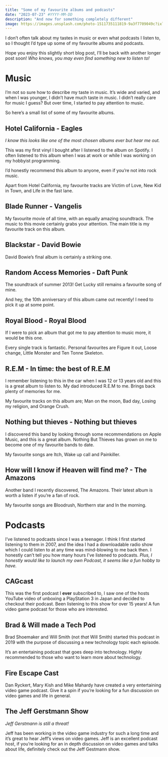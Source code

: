 ```yaml
---
title: "Some of my favourite albums and podcasts"
date: "2023-07-23" #YYYY-MM-DD
description: "And now for something completely different"
image: https://images.unsplash.com/photo-1511735111819-9a3f7709049c?ixlib=rb-4.0.3&q=85&fm=jpg&crop=entropy&cs=srgb&w=7200
---
```


I don’t often talk about my tastes in music or even what podcasts I listen to, so I thought I’d type up some of my favourite albums and podcasts.

Hope you enjoy this slightly short blog post, I’ll be back with another longer post soon! *Who knows, you may even find something new to listen to!*

# Music

I’m not so sure how to describe my taste in music. It’s wide and varied, and when I was younger, I didn’t have much taste in music. I didn’t really care for music I guess? But over time, I started to pay attention to music.

So here’s a small list of some of my favourite albums.

## Hotel California - Eagles

*I know this looks like one of the most chosen albums ever but hear me out.*

This was my first vinyl I bought after I listened to the album on Spotify. I often listened to this album when I was at work or while I was working on my hobbyist programming.

I’d honestly recommend this album to anyone, even if you’re not into rock music.

Apart from Hotel California, my favourite tracks are Victim of Love, New Kid in Town, and Life in the fast lane.

## Blade Runner - Vangelis

My favourite movie of all time, with an equally amazing soundtrack. The music to this movie certainly grabs your attention. The main title is my favourite track on this album.

## Blackstar - David Bowie

David Bowie’s final album is certainly a striking one. 

## Random Access Memories - Daft Punk

The soundtrack of summer 2013! Get Lucky still remains a favourite song of mine.

And hey, the 10th anniversary of this album came out recently! I need to pick it up at some point.

## Royal Blood - Royal Blood

If I were to pick an album that got me to pay attention to music more, it would be this one.

Every single track is fantastic. Personal favourites are Figure it out, Loose change, Little Monster and Ten Tonne Skeleton.

## R.E.M - In time: the best of R.E.M

I remember listening to this in the car when I was 12 or 13 years old and this is a great album to listen to. My dad introduced R.E.M to me. Brings back plenty of memories for me.

My favourite tracks on this album are; Man on the moon, Bad day, Losing my religion, and Orange Crush.

## Nothing but thieves - Nothing but thieves

I discovered this band by looking through some recommendations on Apple Music, and this is a great album. Nothing But Thieves has grown on me to become one of my favourite bands to date.

My favourite songs are Itch, Wake up call and Painkiller.

## How will I know if Heaven will find me? - The Amazons

Another band I recently discovered, The Amazons. Their latest album is worth a listen if you’re a fan of rock.

My favourite songs are Bloodrush, Northern star and In the morning.

# Podcasts

I’ve listened to podcasts since I was a teenager. I think I first started listening to them in 2007, and the idea I had a downloadable radio show which I could listen to at any time was mind-blowing to me back then. I honestly can’t tell you how many hours I’ve listened to podcasts. *Plus, I honestly would like to launch my own Podcast, it seems like a fun hobby to have.*

## CAGcast

This was the first podcast I **ever** subscribed to, I saw one of the hosts YouTube video of unboxing a PlayStation 3 in Japan and decided to checkout their podcast. Been listening to this show for over 15 years! A fun video game podcast for those who are interested.

## Brad & Will made a Tech Pod

Brad Shoemaker and Will Smith (not *that* Will Smith) started this podcast in 2019 with the purpose of discussing a new technology topic each episode.

It’s an entertaining podcast that goes deep into technology. Highly recommended to those who want to learn more about technology.

## Fire Escape Cast

Dan Ryckert, Mary Kish and Mike Mahardy have created a very entertaining video game podcast. Give it a spin if you’re looking for a fun discussion on video games and life in general.

## The Jeff Gerstmann Show

*Jeff Gerstmann is still a threat!*

Jeff has been working in the video game industry for such a long time and it’s great to hear Jeff’s views on video games. Jeff is an excellent podcast host, if you’re looking for an in depth discussion on video games and talks about life, definitely check out the Jeff Gestmann show.